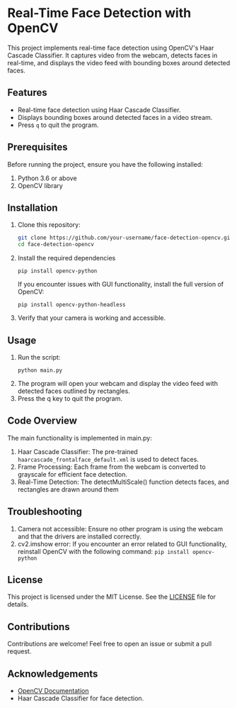 # Real-Time Face Detection with OpenCV

This project implements real-time face detection using OpenCV's Haar Cascade Classifier. It captures video from the webcam, detects faces in real-time, and displays the video feed with bounding boxes around detected faces.

## Features

- Real-time face detection using Haar Cascade Classifier.
- Displays bounding boxes around detected faces in a video stream.
- Press `q` to quit the program.

## Prerequisites

Before running the project, ensure you have the following installed:

1. Python 3.6 or above
2. OpenCV library

## Installation

1. Clone this repository:
   ```bash
   git clone https://github.com/your-username/face-detection-opencv.git
   cd face-detection-opencv
2. Install the required dependencies
   ```
   pip install opencv-python
   ```
   If you encounter issues with GUI functionality, install the full version of OpenCV:
   ```
   pip install opencv-python-headless
3. Verify that your camera is working and accessible.

## Usage

1. Run the script:
   ```
   python main.py
2. The program will open your webcam and display the video feed with detected faces outlined by rectangles.
3. Press the q key to quit the program.

## Code Overview

The main functionality is implemented in main.py:
1. Haar Cascade Classifier: The pre-trained ```haarcascade_frontalface_default.xml``` is used to detect faces.
2. Frame Processing: Each frame from the webcam is converted to grayscale for efficient face detection.
3. Real-Time Detection: The detectMultiScale() function detects faces, and rectangles are drawn around them

## Troubleshooting
1. Camera not accessible: Ensure no other program is using the webcam and that the drivers are installed correctly.
2. cv2.imshow error: If you encounter an error related to GUI functionality, reinstall OpenCV with the following command:
   ```pip install opencv-python ```

## License
This project is licensed under the MIT License. See the [LICENSE](https://github.com/NamishM7/face_detector/tree/main#) file for details.

## Contributions
Contributions are welcome! Feel free to open an issue or submit a pull request.

## Acknowledgements
- [OpenCV Documentation](https://pypi.org/project/opencv-python/)
- Haar Cascade Classifier for face detection.

  
